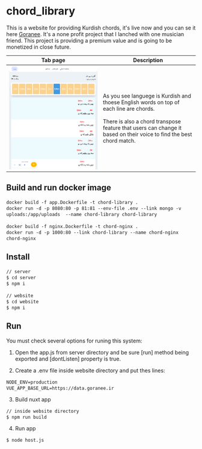 # chord_library

This is a website for providing Kurdish chords, it's live now and you can se it here [Goranee](https://goranee.ir/). 
It's a none profit project that I lanched with one musician friend. This project is providing a premium value and is going to be monetized in close future.

| Tab page| Description |
|:---:|---|
|<img width="auto" height="30%" src="https://github.com/navidshad/chord_library/blob/main/misc/tab_page.png" /> |<p>As you see languege is Kurdish and thoese English words on top of each line are chords. <br><br>There is also a chord transpose feature that users can change it based on their voice to find the best chord match.</p> |

## Build and run docker image
```
docker build -f app.Dockerfile -t chord-library .
docker run -d -p 8080:80 -p 81:81 --env-file .env --link mongo -v uploads:/app/uploads  --name chord-library chord-library

docker build -f nginx.Dockerfile -t chord-nginx .
docker run -d -p 1000:80 --link chord-library --name chord-nginx chord-nginx
```

## Install
```
// server
$ cd server
$ npm i

// website
$ cd website
$ npm i
```

## Run
You must check several options for runing this system:

1. Open the app.js from server directory and be sure [run] method being exported and [dontListen] property is true.

2. Create a .env file inside website directory and put thes lines:
```
NODE_ENV=production
VUE_APP_BASE_URL=https://data.goranee.ir
```

3. Build nuxt app
```
// inside website directory
$ npm run build
``` 

4. Run app
```
$ node host.js
```
